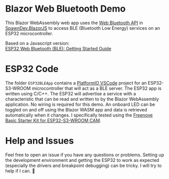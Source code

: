 ﻿# Blazor Web Bluetooth Demo
This Blazor WebAssembly web app uses the [Web Bluetooth API](https://developer.mozilla.org/en-US/docs/Web/API/Web_Bluetooth_API) in [SpawnDev.BlazorJS](https://github.com/LostBeard/SpawnDev.BlazorJS) to access BLE (Bluetooth Low Energy) services on an ESP32 microcontroller.

Based on a Javascript version:  
[ESP32 Web Bluetooth (BLE): Getting Started Guide](https://randomnerdtutorials.com/esp32-web-bluetooth/)

# ESP32 Code
The folder `ESP32BLEApp` contains a [PlatformIO VSCode](https://platformio.org/install/ide?install=vscode) project for an ESP32-S3-WROOM microcontroller that will act as a BLE server. 
The ESP32 app is written using C/C++.
The ESP32 will advertise a service with a characteristic that can be read and written to by the Blazor WebAssembly application. No wiring is required for this demo. An onboard LED can be toggled on and off using the Blazor WASM app and data is retrieved automatically when it changes.
I specifically tested using the [Freenove Basic Starter Kit for ESP32-S3-WROOM CAM](https://store.freenove.com/products/fnk0084).

# Help and Issues
Feel free to open an issue if you have any questions or problems. Setting up the development environment and getting the ESP32 to work as expected (especially the drivers and breakpoint debugging) can be tricky. I will try to help if I can. 🖖
